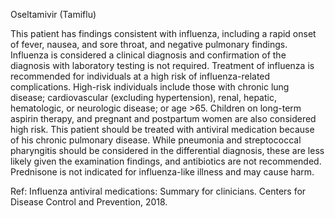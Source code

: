 Oseltamivir (Tamiflu)

This patient has findings consistent with influenza, including a rapid onset of fever, nausea, and sore throat, and negative pulmonary findings. Influenza is considered a clinical diagnosis and confirmation of the diagnosis with laboratory testing is not required. Treatment of influenza is recommended for individuals at a high risk of influenza-related complications. High-risk individuals include those with chronic lung disease; cardiovascular (excluding hypertension), renal, hepatic, hematologic, or neurologic disease; or age >65. Children on long-term aspirin therapy, and pregnant and postpartum women are also considered high risk. This patient should be treated with antiviral medication because of his chronic pulmonary disease. While pneumonia and streptococcal pharyngitis should be considered in the differential diagnosis, these are less likely given the examination findings, and antibiotics are not recommended. Prednisone is not indicated for influenza-like illness and may cause harm.

Ref: Influenza antiviral medications: Summary for clinicians. Centers for Disease Control and Prevention, 2018.